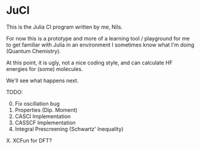 # JuCI
This is the Julia CI program written by me, Nils.

For now this is a prototype and more of a learning tool / playground for me to get familiar with Julia in an environment I sometimes know what I'm doing (Quantum Chemistry).

At this point, it is ugly, not a nice coding style, and can calculate HF energies for (some) molecules.

We'll see what happens next.


TODO:

0. Fix oscillation bug 
4. Properties (Dip. Moment)
5. CASCI Implementation
6. CASSCF Implementation
7. Integral Prescreening (Schwartz' Inequality)

X. XCFun for DFT?



